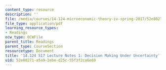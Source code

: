 ```yaml
---
content_type: resource
description: ''
file: /media/courses/14-124-microeconomic-theory-iv-spring-2017/52e80271a5a92ebed25c55f3f2ca6e69_MIT14_124S17_Notes1.pdf
file_type: application/pdf
learning_resource_types:
- Readings
ocw_type: OCWFile
parent_title: Readings
parent_type: CourseSection
resourcetype: Document
title: '14.124 S17 Lecture Notes 1: Decision Making Under Uncertainty'
uid: 52e80271-a5a9-2ebe-d25c-55f3f2ca6e69
---
```

